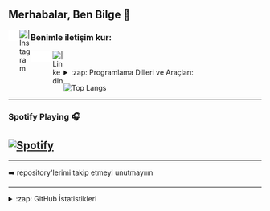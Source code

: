 ## Merhabalar, Ben Bilge  👋
<!--
**bilgekara/bilgekara** is a ✨ _special_ ✨ repository because its `README.md` (this file) appears on your GitHub profile.

Here are some ideas to get you started:

- 🔭 I’m currently working on ...
- 🌱 I’m currently learning ...
- 👯 I’m looking to collaborate on ...
- 🤔 I’m looking for help with ...
- 💬 Ask me about ...
- 📫 How to reach me: ...
- 😄 Pronouns: ...
- ⚡ Fun fact: ...
![Dev.to](https://github-readme-stats.vercel.app/api/pin/?username=bilgekara&repo=vtysProje)
-->
<a href="https://www.instagram.com/bilgenur.kara/?hl=tr" target="_blank"><img align="left" alt="Bilge K | Instagram" width="22px" src="https://github.com/bilgekara/bilgekara/blob/main/pic/insta.svg" />
[<img align="left" alt=" | Instagram" width="22px" src="https://cdn.jsdelivr.net/npm/simple-icons@v3/icons/instagram.svg" />][instagram]

### Benimle iletişim kur:


<a href="https://github.com/bilgekara" target="_blank"><img align="left" alt="bilgeli" width="22px" src="https://github.com/bilgekara/bilgekara/blob/main/pic/www.svg" /></a>
<a href="https://www.linkedin.com/in/bilgenur-kara/" target="_blank"><img align="left" alt="Bilge K | LinkedIn" width="22px" src="https://github.com/bilgekara/bilgekara/blob/main/pic/linkedin.svg" />
[<img align="left" alt=" | LinkedIn" width="22px" src="https://cdn.jsdelivr.net/npm/simple-icons@v3/icons/linkedin.svg" />][linkedin]

<br />
<br />
<details>
  <summary>:zap: Programlama Dilleri ve Araçları:</summary>

### Programlama Dilleri ve Araçları:
<img align="left" alt="c ++" width="28px" src="https://github.com/bilgekara/bilgekara/blob/main/pic/c++.png" />
<img align="left" alt="c-sharp" width="28px" src="https://github.com/bilgekara/bilgekara/blob/main/pic/c-sharp.png" />
<img align="left" alt="react-native" width="28px" src="https://github.com/bilgekara/bilgekara/blob/main/pic/react.png" />
<img align="left" alt="html5" width="28px" src="https://github.com/bilgekara/bilgekara/blob/main/pic/html-5.png" />
<img align="left" alt="css3" width="28px" src="https://github.com/bilgekara/bilgekara/blob/main/pic/css3.png" />


<br />
<br />

### Softwares:

<img align="left" alt="Visual Studio" width="28px" src="https://github.com/bilgekara/bilgekara/blob/main/pic/visual-studio.png" />
<img align="left" alt="Visual Studio Code" width="26px" src="https://raw.githubusercontent.com/github/explore/80688e429a7d4ef2fca1e82350fe8e3517d3494d/topics/visual-studio-code/visual-studio-code.png" />
<img align="left" alt="android studio" width="28px" src="https://github.com/bilgekara/bilgekara/blob/main/pic/android-studio.png" />
<img align="left" alt="mssql" width="28px" src="https://github.com/bilgekara/bilgekara/blob/main/pic/mssql.png" />
<img align="left" alt="firebase" width="28px" src="https://github.com/bilgekara/bilgekara/blob/main/pic/firebase.png" />


</details>

![Top Langs](https://github-readme-stats.vercel.app/api/top-langs/?username=bilgekara&layout=compact)


---

### Spotify Playing 🎧
[![Spotify](https://github-readme-remake.vercel.app/api/spotify)](https://open.spotify.com/user/nexbt9bqrwha8ewp0tplu3mp6)
<br/>
---
---


➡️ repository'lerimi takip etmeyi unutmayııın

---



<details>
  <summary>:zap: GitHub İstatistikleri</summary>

![Bilgenin github stats](https://github-readme-stats.vercel.app/api?username=bilgekara&include_all_commits=true&count_private=true&show_icons=true&line_height=20&title_color=FFFFFF&icon_color=FFFFFF&text_color=FFFFFF&bg_color=0D1117)

</details>



[instagram]: https://www.instagram.com/bilgenur.kara/?hl=tr
[linkedin]: https://www.linkedin.com/in/bilgenur-kara/

